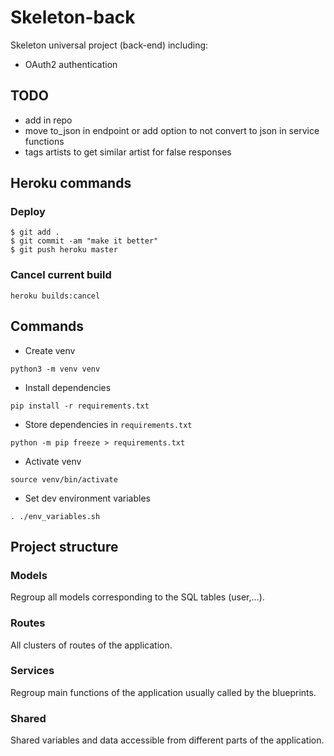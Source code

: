 # Skeleton-back
Skeleton universal project (back-end) including:
- OAuth2 authentication

## TODO
- add in repo
- move to_json in endpoint or add option to not convert to json in service functions
- tags artists to get similar artist for false responses

## Heroku commands

### Deploy

```
$ git add .
$ git commit -am "make it better"
$ git push heroku master
```
### Cancel current build
```
heroku builds:cancel
```

## Commands
- Create venv
```
python3 -m venv venv
```
- Install dependencies
```
pip install -r requirements.txt
```
- Store dependencies in `requirements.txt`
```
python -m pip freeze > requirements.txt
```
- Activate venv
```
source venv/bin/activate
```
- Set dev environment variables
```
. ./env_variables.sh
```

## Project structure

### Models

Regroup all models corresponding to the SQL tables (user,...).

### Routes

All clusters of routes of the application.

### Services

Regroup main functions of the application usually called by the blueprints.

### Shared

Shared variables and data accessible from different parts of the application.